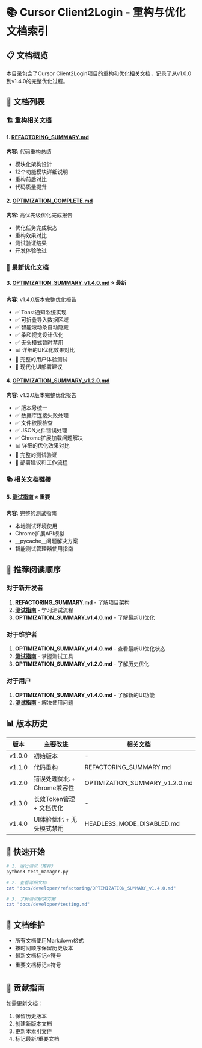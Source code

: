 # 📚 Cursor Client2Login - 重构与优化文档索引

## 📋 文档概览

本目录包含了Cursor Client2Login项目的重构和优化相关文档，记录了从v1.0.0到v1.4.0的完整优化过程。

## 📄 文档列表

### 🏗️ 重构相关文档

#### 1. [REFACTORING_SUMMARY.md](./REFACTORING_SUMMARY.md)
**内容**: 代码重构总结
- 模块化架构设计
- 12个功能模块详细说明
- 重构前后对比
- 代码质量提升

#### 2. [OPTIMIZATION_COMPLETE.md](./OPTIMIZATION_COMPLETE.md)
**内容**: 高优先级优化完成报告
- 优化任务完成状态
- 重构效果对比
- 测试验证结果
- 开发体验改进

### 🎯 最新优化文档

#### 3. [OPTIMIZATION_SUMMARY_v1.4.0.md](./OPTIMIZATION_SUMMARY_v1.4.0.md) ⭐ **最新**
**内容**: v1.4.0版本完整优化报告
- ✅ Toast通知系统实现
- ✅ 可折叠导入数据区域
- ✅ 智能滚动条自动隐藏
- ✅ 柔和视觉设计优化
- ✅ 无头模式暂时禁用
- 📊 详细的UI优化效果对比
- 🧪 完整的用户体验测试
- 🚀 现代化UI部署建议

#### 4. [OPTIMIZATION_SUMMARY_v1.2.0.md](./OPTIMIZATION_SUMMARY_v1.2.0.md)
**内容**: v1.2.0版本完整优化报告
- ✅ 版本号统一
- ✅ 数据库连接失败处理
- ✅ 文件权限检查
- ✅ JSON文件错误处理
- ✅ Chrome扩展加载问题解决
- 📊 详细的优化效果对比
- 🧪 完整的测试验证
- 🚀 部署建议和工作流程

### 📚 相关文档链接

#### 5. [测试指南](../testing.md) ⭐ **重要**
**内容**: 完整的测试指南
- 本地测试环境使用
- Chrome扩展API模拟
- __pycache__问题解决方案
- 智能测试管理器使用指南

## 🎯 推荐阅读顺序

### 对于新开发者
1. **REFACTORING_SUMMARY.md** - 了解项目架构
2. **[测试指南](../testing.md)** - 学习测试流程
3. **OPTIMIZATION_SUMMARY_v1.4.0.md** - 了解最新UI优化

### 对于维护者
1. **OPTIMIZATION_SUMMARY_v1.4.0.md** - 查看最新UI优化状态
2. **[测试指南](../testing.md)** - 掌握测试工具
3. **OPTIMIZATION_SUMMARY_v1.2.0.md** - 了解历史优化

### 对于用户
1. **OPTIMIZATION_SUMMARY_v1.4.0.md** - 了解新的UI功能
2. **[测试指南](../testing.md)** - 解决使用问题

## 📊 版本历史

| 版本 | 主要改进 | 相关文档 |
|------|----------|----------|
| v1.0.0 | 初始版本 | - |
| v1.1.0 | 代码重构 | REFACTORING_SUMMARY.md |
| v1.2.0 | 错误处理优化 + Chrome兼容性 | OPTIMIZATION_SUMMARY_v1.2.0.md |
| v1.3.0 | 长效Token管理 + 文档优化 | - |
| v1.4.0 | UI体验优化 + 无头模式禁用 | HEADLESS_MODE_DISABLED.md |

## 🔧 快速开始

```bash
# 1. 运行测试（推荐）
python3 test_manager.py

# 2. 查看详细文档
cat "docs/developer/refactoring/OPTIMIZATION_SUMMARY_v1.4.0.md"

# 3. 了解测试解决方案
cat "docs/developer/testing.md"
```

## 📝 文档维护

- 所有文档使用Markdown格式
- 按时间顺序保留历史版本
- 最新文档标记⭐符号
- 重要文档标记⭐符号

## 🤝 贡献指南

如需更新文档：
1. 保留历史版本
2. 创建新版本文档
3. 更新本索引文件
4. 标记最新/重要文档
